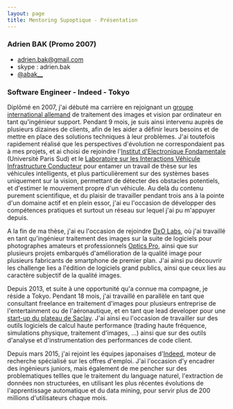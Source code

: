 ```yaml
---
layout: page
title: Mentoring Supoptique - Présentation 
---
```



### Adrien BAK (Promo 2007)

  * [adrien.bak@gmail.com](mailto:adrien.bak+supop_mentoring@gmail.com)
  * skype : adrien.bak
  * [@abak__ ]( http://www.twitter.com/#!/abak__)


### Software Engineer - Indeed - Tokyo

Diplômé en 2007, j'ai débuté ma carrière en rejoignant un [groupe international allemand](http://www.stemmer-imaging.de) de traitement des images et vision par ordinateur en tant qu'ingénieur support. Pendant 9 mois, je suis ainsi intervenu auprès de plusieurs dizaines de clients, afin de les aider a définir leurs besoins et de mettre en place des solutions techniques à leur problèmes. J'ai toutefois rapidement réalisé que les perspectives d'évolution ne correspondaient pas à mes projets, et ai choisi de rejoindre l'[Institut d'Electronique Fondamentale](http://www.ief.u-psud.fr/) (Université Paris Sud) et le [Laboratoire sur les Interactions Véhicule Infrastructure Conducteur](http://www.livic.ifsttar.fr/) pour entamer un travail de thèse sur les véhicules intelligents, et plus particulièrement sur des systèmes bases uniquement sur la vision, permettant de détecter des obstacles potentiels, et d'estimer le mouvement propre d'un véhicule. Au delà du contenu purement scientifique, et du plaisir de travailler pendant trois ans à  la pointe d'un domaine actif et en plein essor, j'ai eu l'occasion de développer des compétences pratiques et surtout un réseau sur lequel j'ai pu m'appuyer depuis.

A la fin de ma thèse, j'ai eu l'occasion de rejoindre [DxO Labs](http://www.dxo.com), où j'ai travaillé en tant qu'ingénieur traitement des images sur la suite de logiciels pour photographes amateurs et professionnels [Optics Pro](http://www.dxo.com/fr/photographie/logiciels-photo/dxo-opticspro), ainsi que sur plusieurs projets embarqués d'amélioration de la qualité image pour plusieurs fabricants de smartphone de premier plan. J'ai ainsi pu découvrir les challenge lies a l'édition de logiciels grand publics, ainsi que ceux lies au caractère subjectif de la qualité images.  

Depuis 2013, et suite à une opportunité qu'a connue ma compagne, je réside a Tokyo. Pendant 18 mois, j'ai travaillé en parallèle en tant que consultant freelance en traitement d'images pour plusieurs entreprise de l'entertainment ou de l'aéronautique, et en tant que lead developer pour une [start-up du plateau de Saclay](http://www.numscale.com). J'ai ainsi eu l'occasion de travailler sur des outils logiciels de calcul haute performance (trading haute fréquence, simulations physique, traitement d'images, ...) ainsi que sur des outils d'analyse et d'instrumentation des performances de code client. 

Depuis mars 2015, j'ai rejoint les équipes japonaises d'[Indeed](http://www.indeed.fr), moteur de recherche spécialisé sur les offres d'emploi. J'ai l'occasion d'y encadrer des ingénieurs juniors, mais également de me pencher sur des problematiques tellles que le traitement du language naturel, l'extraction de données non structurées, en utilisant les plus récentes évolutions de l'apprentissage automatique et du data mining, pour servir plus de 200 millions d'utilisateurs chaque mois.


